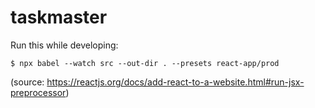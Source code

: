# taskmaster

Run this while developing:
```
$ npx babel --watch src --out-dir . --presets react-app/prod
```

(source: https://reactjs.org/docs/add-react-to-a-website.html#run-jsx-preprocessor)
